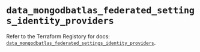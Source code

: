 # `data_mongodbatlas_federated_settings_identity_providers`

Refer to the Terraform Registory for docs: [`data_mongodbatlas_federated_settings_identity_providers`](https://www.terraform.io/docs/providers/mongodbatlas/d/federated_settings_identity_providers).
